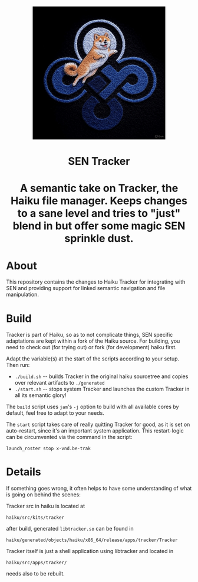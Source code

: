 <p align="center">
  <img src="images/sen-tracker-logo.jpg" width=360 />
</p>

<h1 align="center">SEN Tracker<h1>

<p align="center">
  A semantic take on Tracker, the Haiku file manager. Keeps changes to a sane level and tries to "just" blend in but offer some magic SEN sprinkle dust.
</p>

# About

This repository contains the changes to Haiku Tracker for integrating with SEN and providing support for linked semantic navigation and file manipulation.

# Build

Tracker is part of Haiku, so as to not complicate things, SEN specific adaptations are kept within a fork of the Haiku source.
For building, you need to check out (for trying out) or fork (for development) haiku first.

Adapt the variable(s) at the start of the scripts according to your setup.
Then run:
* `./build.sh` -- builds Tracker in the original haiku sourcetree and copies over relevant artifacts to `./generated`
* `./start.sh` -- stops system Tracker and launches the custom Tracker in all its semantic glory!

The `build` script uses `jam`'s `-j` option to build with all available cores by default, feel free to adapt to your needs.

The `start` script takes care of really quitting Tracker for good, as it is set on auto-restart, since it's an important system application.
This restart-logic can be circumvented via the command in the script:
``` 
launch_roster stop x-vnd.be-trak
``` 

# Details

If something goes wrong, it often helps to have some understanding of what is going on behind the scenes:

Tracker src in haiku is located at
```
haiku/src/kits/tracker
```

after build, generated `libtracker.so` can be found in
```
haiku/generated/objects/haiku/x86_64/release/apps/tracker/Tracker
```

Tracker itself is just a shell application using libtracker and located in
```
haiku/src/apps/tracker/
```
needs also to be rebuilt.
